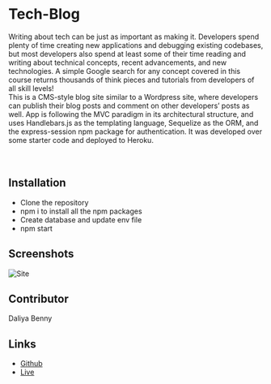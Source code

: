 # Tech-Blog    

Writing about tech can be just as important as making it. Developers spend plenty of time creating new applications and debugging existing codebases, but most developers also spend at least some of their time reading and writing about technical concepts, recent advancements, and new technologies. A simple Google search for any concept covered in this course returns thousands of think pieces and tutorials from developers of all skill levels!<br>
This is a CMS-style blog site similar to a Wordpress site, where developers can publish their blog posts and comment on other developers’ posts as well. App is following the MVC paradigm in its architectural structure, and uses Handlebars.js as the templating language, Sequelize as the ORM, and the express-session npm package for authentication. It was developed over some starter code and deployed to Heroku.  
<br>
<br>   

## Installation 
 - Clone the repository
 - npm i to install all the npm packages
 - Create database and update env file
 - npm start  

## Screenshots
![Site](public/assets/02.png)


 ## Contributor    
 Daliya Benny    

 ## Links
- [Github](https://github.com/daliyaebenny/Tech-Blog.git)    
- [Live](https://techblog-dal.herokuapp.com/)